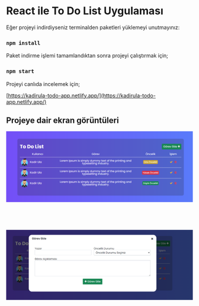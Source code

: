 # React ile To Do List Uygulaması

Eğer projeyi indirdiyseniz terminalden paketleri yüklemeyi unutmayınız:

### `npm install`

Paket indirme işlemi tamamlandıktan sonra projeyi çalıştırmak için;

### `npm start`

Projeyi canlıda incelemek için;

[https://kadirula-todo-app.netlify.app/](https://kadirula-todo-app.netlify.app/)

## Projeye dair ekran görüntüleri

![todo listesi ekran görüntüsü](https://github.com/kadirula/react-todo-app/blob/main/todo-list.png)
## <br/>
![todo popup ekran görüntüsü](https://github.com/kadirula/react-todo-app/blob/main/todo-popup.png)

